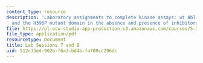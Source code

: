 ```yaml
---
content_type: resource
description: 'Laboratory assignments to complete kinase assays: wt Abl kinase domain
  and the H396P mutant domain in the absence and presence of inhibitors.'
file: https://ol-ocw-studio-app-production.s3.amazonaws.com/courses/5-36-biochemistry-laboratory-spring-2009/512c33ed902bf6a3bd4bfa700cc296dc_ses13_14.pdf
file_type: application/pdf
resourcetype: Document
title: Lab Sessions 7 and 8
uid: 512c33ed-902b-f6a3-bd4b-fa700cc296dc
---
```

